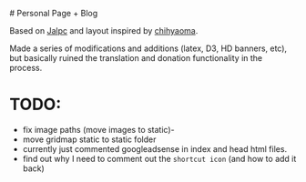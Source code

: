 # Personal Page + Blog

Based on [Jalpc](https://github.com/jarrekk/Jalpc) and layout inspired by [chihyaoma](https://chihyaoma.github.io).

Made a series of modifications and additions (latex, D3, HD banners, etc), but basically ruined the translation and donation functionality in the process.

# TODO:

- fix image paths (move images to static)-
- move gridmap static to static folder
- currently just commented googleadsense in index and head html files.
- find out why I need to comment out the `shortcut icon` (and how to add it back)
